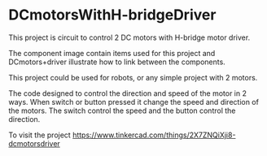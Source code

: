 # DCmotorsWithH-bridgeDriver

This project is circuit to control 2 DC motors with H-bridge motor driver.

The component image contain items used for this project and DCmotors+driver illustrate how to link between the components.

This project could be used for robots, or any simple project with 2 motors.

The code designed to control the direction and speed of the motor in 2 ways. When switch or button pressed it change the speed and direction of the motors. The switch control the speed and the button control the direction.

To visit the project https://www.tinkercad.com/things/2X7ZNQiXji8-dcmotorsdriver

